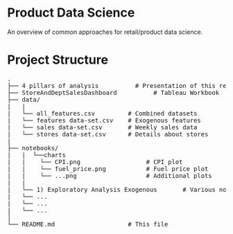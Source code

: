 # Product Data Science
 An overview of common approaches for retail/product data science.

# Project Structure

<pre>
. 
├── 4 pillars of analysis          # Presentation of this repo 
├── StoreAndDeptSalesDashboard          # Tableau Workbook
├── data/
|   |  
|   └── all_features.csv         # Combined datasets
|   └── features data-set.csv    # Exogenous features
|   └── sales data-set.csv       # Weekly sales data
|   └── stores data-set.csv      # Details about stores
|
├── notebooks/
|   |  └──charts 
|   |    └── CPI.png                  # CPI plot
|   |    └── fuel_price.png           # Fuel price plot
|   |    └── ...png                   # Additional plots
|   | 
|   └── 1) Exploratory Analysis Exogenous       # Various notebooks for analysis and data enrichment
|   └── ...
|   └── ...
|   └── ...
│   
└── README.md                    # This file 
</pre>